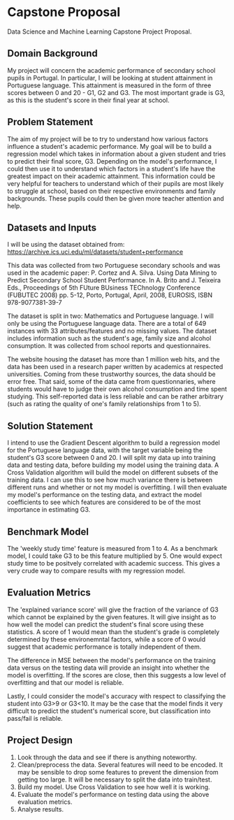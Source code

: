 # Capstone Proposal

Data Science and Machine Learning Capstone Project Proposal.

## Domain Background

My project will concern the academic performance of secondary school pupils in Portugal. In particular, I will be looking at student attainment in Portuguese language. This attainment is measured in the form of three scores between 0 and 20 - G1, G2 and G3. The most important grade is G3, as this is the student's score in their final year at school.

## Problem Statement

The aim of my project will be to try to understand how various factors influence a student's academic performance. My goal will be to build a regression model which takes in information about a given student and tries to predict their final score, G3. Depending on the model's performance, I could then use it to understand which factors in a student's life have the greatest impact on their academic attainment. This information could be very helpful for teachers to understand which of their pupils are most likely to struggle at school, based on their respective environments and family backgrounds. These pupils could then be given more teacher attention and help.

## Datasets and Inputs

I will be using the dataset obtained from: https://archive.ics.uci.edu/ml/datasets/student+performance

This data was collected from two Portuguese secondary schools and was used in the academic paper: P. Cortez and A. Silva. Using Data Mining to Predict Secondary School Student Performance. In A. Brito and J. Teixeira Eds., Proceedings of 5th FUture BUsiness TEChnology Conference (FUBUTEC 2008) pp. 5-12, Porto, Portugal, April, 2008, EUROSIS, ISBN 978-9077381-39-7

The dataset is split in two: Mathematics and Portuguese language. I will only be using the Portuguese language data. There are a total of 649 instances with 33 attributes/features and no missing values. The dataset includes information such as the student's age, family size and alcohol consumption. It was collected from school reports and questionnaires.

The website housing the dataset has more than 1 million web hits, and the data has been used in a research paper written by academics at respected universities. Coming from these trustworthy sources, the data should be error free. That said, some of the data came from questionnaries, where students would have to judge their own alcohol consumption and time spent studying. This self-reported data is less reliable and can be rather arbitrary (such as rating the quality of one's family relationships from 1 to 5).

## Solution Statement

I intend to use the Gradient Descent algorithm to build a regression model for the Portuguese language data, with the target variable being the student's G3 score between 0 and 20. I will split my data up into training data and testing data, before building my model using the training data. A Cross Validation algorithm will build the model on different subsets of the training data. I can use this to see how much variance there is between different runs and whether or not my model is overfitting. I will then evaluate my model's performance on the testing data, and extract the model coefficients to see which features are considered to be of the most importance in estimating G3.

## Benchmark Model

The 'weekly study time' feature is measured from 1 to 4. As a benchmark model, I could take G3 to be this feature multiplied by 5. One would expect study time to be positvely correlated with academic success. This gives a very crude way to compare results with my regression model.

## Evaluation Metrics

The 'explained variance score' will give the fraction of the variance of G3 which cannot be explained by the given features. It will give insight as to how well the model can predict the student's final score using these statistics. A score of 1 would mean than the student's grade is completely determined by these environemntal factors, while a score of 0 would suggest that academic performance is totally independent of them.

The difference in MSE between the model's performance on the training data versus on the testing data will provide an insight into whether the model is overfitting. If the scores are close, then this suggests a low level of overfitting and that our model is reliable.

Lastly, I could consider the model's accuracy with respect to classifying the student into G3>9 or G3<10. It may be the case that the model finds it very difficult to predict the student's numerical score, but classification into pass/fail is reliable.

## Project Design

1. Look through the data and see if there is anything noteworthy.
2. Clean/preprocess the data. Several features will need to be encoded. It may be sensible to drop some features to prevent the dimension from getting too large. It will be necessary to split the data into train/test.
3. Build my model. Use Cross Validation to see how well it is working.
4. Evaluate the model's performance on testing data using the above evaluation metrics.
5. Analyse results.